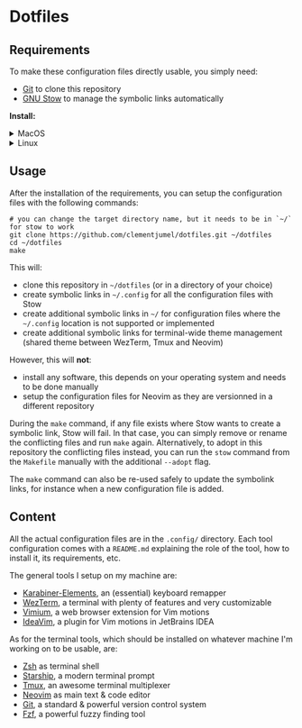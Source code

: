 # Dotfiles

## Requirements

To make these configuration files directly usable, you simply need:

- [Git](https://git-scm.com/) to clone this repository
- [GNU Stow](https://www.gnu.org/software/stow/) to manage the symbolic links automatically

**Install:**

<details>
<summary>MacOS</summary>

```shell
brew install git
brew install stow
```

</details>
<details>
<summary>Linux</summary>

```shell
apt install git
apt install stow
```

</details>

## Usage

After the installation of the requirements, you can setup the configuration files with the following
commands:

```shell
# you can change the target directory name, but it needs to be in `~/` for stow to work
git clone https://github.com/clementjumel/dotfiles.git ~/dotfiles
cd ~/dotfiles
make
```

This will:

- clone this repository in `~/dotfiles` (or in a directory of your choice)
- create symbolic links in `~/.config` for all the configuration files with Stow
- create additional symbolic links in `~/` for configuration files where the `~/.config` location is
  not supported or implemented
- create additional symbolic links for terminal-wide theme management (shared theme between WezTerm,
  Tmux and Neovim)

However, this will **not**:

- install any software, this depends on your operating system and needs to be done manually
- setup the configuration files for Neovim as they are versionned in a different repository

During the `make` command, if any file exists where Stow wants to create a symbolic link, Stow will
fail. In that case, you can simply remove or rename the conflicting files and run `make` again.
Alternatively, to adopt in this repository the conflicting files instead, you can run the `stow`
command from the `Makefile` manually with the additional `--adopt` flag.

The `make` command can also be re-used safely to update the symbolink links, for instance when a new
configuration file is added.

## Content

All the actual configuration files are in the `.config/` directory. Each tool configuration comes
with a `README.md` explaining the role of the tool, how to install it, its requirements, etc.

The general tools I setup on my machine are:

- [Karabiner-Elements](/.config/karabiner/), an (essential) keyboard remapper
- [WezTerm](/.config/wezterm/), a terminal with plenty of features and very customizable
- [Vimium](/.config/vimium/), a web browser extension for Vim motions
- [IdeaVim](/.config/ideavim/), a plugin for Vim motions in JetBrains IDEA

As for the terminal tools, which should be installed on whatever machine I'm working on to be
usable, are:

- [Zsh](/.config/zsh/) as terminal shell
- [Starship](/.config/starship), a modern terminal prompt
- [Tmux](/.config/tmux/), an awesome terminal multiplexer
- [Neovim](/.config/nvim/) as main text & code editor
- [Git](/.config/git/), a standard & powerful version control system
- [Fzf](/.config/fzf/), a powerful fuzzy finding tool
